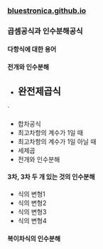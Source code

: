 ### [bluestronica.github.io](https://bluestronica.github.io/)

### 곱셈공식과 인수분해공식

#### 다항식에 대한 용어

#### 전개와 인수분해
- 완전제곱식
  - 
`

- 합차공식
- 최고차항의 계수가 1일 때
- 최고차항의 계수가 1일 아닐 때
- 세제곱
- 전개와 인수분해

#### 3차, 3차 두 개 있는 것의 인수분해
- 식의 변형1
- 식의 변형2
- 식의 변형3
- 식의 변형4

#### 복이차식의 인수분해

